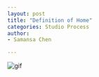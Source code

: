 ```yaml
---
layout: post
title: "Definition of Home"
categories: Studio Process
author:
- Samansa Chen

---
```

![gif](https://user-images.githubusercontent.com/90554987/135544464-2be7410e-8999-4c62-922f-6cd1121c5c31.gif)
